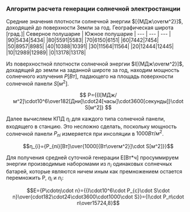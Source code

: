 ### Алгоритм расчета генерации солнечной электростанции
Средние значения плотности солнечной энергии $[{МДж\overм^2}]$, доходящей до поверхности Земли за год.
Географическая широта [град.]| Северное полушарие | Южное полушарие |
--- | --- | --- |
 |90|5434|5434|
 |80|5591|5583|
 |70|6150|6151|
 |60|7442|7454|
 |50|8957|8985|
 |40|10388|10391|
 |30|11564|11564|
 |20|12444|12445|
 |10|12989|12989|
 |0|13178|13178|
 
Из поверхностной плотности солнечной энергии $I[{МДж\overм^2}]$, дохадящей до земли на заданной широте за год, находим мощность солнечного излучения $P[Вт]$, падающего на площадь поверхности солнечной панели $S[м^2]$.

$$ P={{I[МДж/м^2]\cdot10^6\over182[Дни]\cdot24[часы]\cdot3600[секунды]}\cdot S[м^2]} $$

Далее вычисляем КПД $η_{i}$ для каждого типа солнечной панели, входящего в станцию. Это несложно сделать, поскольку мощность солнечной панели $P_{пi}$ измеряется при инсоляции в $1000Вт/м^2$.

$$η_{i}={P_{пi}[Вт]\over{1000[{Вт\overм^2}]\cdot S[м^2]}}$$

Для получения средней суточной генерации E[Вт*ч] просуммируем энергии производимые наборомами из $n_{i}$ одинаковых солнечных батарей, которые являются ничем иным как премножением остается перемножить P, $η_{i}$ и $n_{i}$:

$$E={P\cdotη\cdot n}={{I\cdot10^6\cdot P_{c}\cdot S\cdot n}\over{cdot182\cdot24\cdot3600\cdot1000\cdot S}}={I\cdot P_п\cdot n\over15724,8}$$




